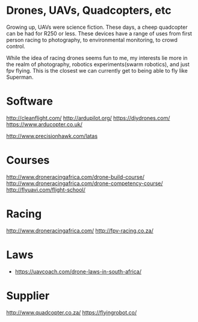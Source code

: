 # Drones, UAVs, Quadcopters, etc 

Growing up, UAVs were science fiction. These days, a cheep quadcopter can be had for R250 or less. These devices have a range of uses from first person racing to photography, to environmental monitoring, to crowd control.

While the idea of racing drones seems fun to me, my interests lie more in the realm of photography, robotics experiments(swarm robotics), and just fpv flying. This is the closest we can currently get to being able to fly like Superman.

# Software
http://cleanflight.com/
http://ardupilot.org/
https://diydrones.com/
https://www.arducopter.co.uk/

http://www.precisionhawk.com/latas

# Courses
http://www.droneracingafrica.com/drone-build-course/
http://www.droneracingafrica.com/drone-competency-course/
http://flyuavi.com/flight-school/


# Racing
http://www.droneracingafrica.com/
http://fpv-racing.co.za/

# Laws
- https://uavcoach.com/drone-laws-in-south-africa/

# Supplier
http://www.quadcopter.co.za/
https://flyingrobot.co/


